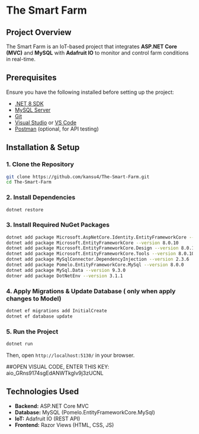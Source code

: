 # The Smart Farm

## Project Overview
The Smart Farm is an IoT-based project that integrates **ASP.NET Core (MVC)** and **MySQL** with **Adafruit IO** to monitor and control farm conditions in real-time.

## Prerequisites
Ensure you have the following installed before setting up the project:
- [.NET 8 SDK](https://dotnet.microsoft.com/en-us/download/dotnet/8.0)
- [MySQL Server](https://dev.mysql.com/downloads/)
- [Git](https://git-scm.com/downloads)
- [Visual Studio](https://visualstudio.microsoft.com/) or [VS Code](https://code.visualstudio.com/)
- [Postman](https://www.postman.com/) (optional, for API testing)

## Installation & Setup

### 1. Clone the Repository
```sh
git clone https://github.com/kansu4/The-Smart-Farm.git
cd The-Smart-Farm
```

### 2. Install Dependencies
```sh
dotnet restore
```

### 3. Install Required NuGet Packages
```sh
dotnet add package Microsoft.AspNetCore.Identity.EntityFrameworkCore --version 8.0.10
dotnet add package Microsoft.EntityFrameworkCore --version 8.0.10
dotnet add package Microsoft.EntityFrameworkCore.Design --version 8.0.10
dotnet add package Microsoft.EntityFrameworkCore.Tools --version 8.0.10
dotnet add package MySqlConnector.DependencyInjection --version 2.3.6
dotnet add package Pomelo.EntityFrameworkCore.MySql --version 8.0.0
dotnet add package MySql.Data --version 9.3.0
dotner add package DotNetEnv --version 3.1.1
```

### 4. Apply Migrations & Update Database ( only when apply changes to Model)
```sh
dotnet ef migrations add InitialCreate
dotnet ef database update
```

### 5. Run the Project
```sh
dotnet run
```
Then, open `http://localhost:5130/` in your browser.

##OPEN VISUAL CODE, ENTER THIS KEY: aio_GRns9174sgEdANWTkgIv9j3zUCNL

## Technologies Used
- **Backend:** ASP.NET Core MVC
- **Database:** MySQL (Pomelo.EntityFrameworkCore.MySql)
- **IoT:** Adafruit IO (REST API)
- **Frontend:** Razor Views (HTML, CSS, JS)


